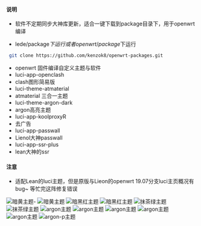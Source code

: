 ﻿#### 说明

* 软件不定期同步大神库更新，适合一键下载到package目录下，用于openwrt编译

* lede/package$下运行 或者openwrt/package$下运行

```bash
 git clone https://github.com/kenzok8/openwrt-packages.git
```

- openwrt 固件编译自定义主题与软件
- luci-app-openclash           
- clash图形简易版
- luci-theme-atmaterial        
- atmaterial 三合一主题
- luci-theme-argon-dark
-  argon高亮主题 
- luci-app-koolproxyR        
- 去广告
- luci-app-passwall           
- Lienol大神passwall
- luci-app-ssr-plus           
- lean大神的ssr

#### 注意

- 适配Lean的luci主题，但是原版与Lieon的openwrt 19.07分支luci主页概况有bug~ 等忙完这阵修复错误



![暗黄主题-](https://github.com/kenzok8/openwrt-packages/blob/master/screenshot/sshot-1.png)
![暗黄主题](https://github.com/kenzok8/openwrt-packages/blob/master/screenshot/sshot-2.png)
![暗黑红主题](https://github.com/kenzok8/openwrt-packages/blob/master/screenshot/sshot-3.png)
![暗黑红主题](https://github.com/kenzok8/openwrt-packages/blob/master/screenshot/sshot-4.png)
![抹茶绿主题](https://github.com/kenzok8/openwrt-packages/blob/master/screenshot/sshot-5.png)
![抹茶绿主题](https://github.com/kenzok8/openwrt-packages/blob/master/screenshot/sshot-6.png)
![argon主题](https://github.com/kenzok8/openwrt-packages/blob/master/screenshot/sshot-7.png)
![argon主题](https://github.com/kenzok8/openwrt-packages/blob/master/screenshot/sshot-8.png)
![argon主题](https://github.com/kenzok8/openwrt-packages/blob/master/screenshot/sshot-9.png)
![argon主题](https://github.com/kenzok8/openwrt-packages/blob/master/screenshot/sshot-10.png)
![argon主题](https://github.com/kenzok8/openwrt-packages/blob/master/screenshot/14.png)
![argon-p主题](https://github.com/kenzok8/openwrt-packages/blob/master/screenshot/15.png)

